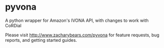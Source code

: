 # pyvona
A python wrapper for Amazon's IVONA API, with changes to work with CoRDial

Please visit http://www.zacharybears.com/pyvona for feature requests, bug reports, and getting started guides.
